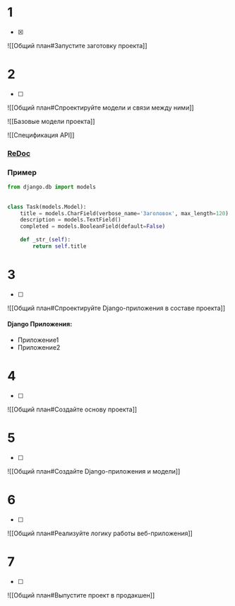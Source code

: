 
# 1 
- [x] 
![[Общий план#Запустите заготовку проекта]]

# 2
- [ ] 

![[Общий план#Спроектируйте модели и связи между ними]]

![[Базовые модели проекта]]

![[Спецификация API]]

### [ReDoc](http://localhost/api/docs/)

### Пример

```py
from django.db import models  
  
  
class Task(models.Model):  
    title = models.CharField(verbose_name='Заголовок', max_length=120)  
    description = models.TextField()  
    completed = models.BooleanField(default=False)  
  
    def _str_(self):  
        return self.title
```


# 3
- [ ] 

![[Общий план#Спроектируйте Django-приложения в составе проекта]]

#### Django Приложения:
- Приложение1
- Приложение2

# 4
- [ ] 

![[Общий план#Создайте основу проекта]]

# 5
- [ ] 

![[Общий план#Создайте Django-приложения и модели]]

# 6
- [ ] 

![[Общий план#Реализуйте логику работы веб-приложения]]

# 7
- [ ] 
![[Общий план#Выпустите проект в продакшен]]
